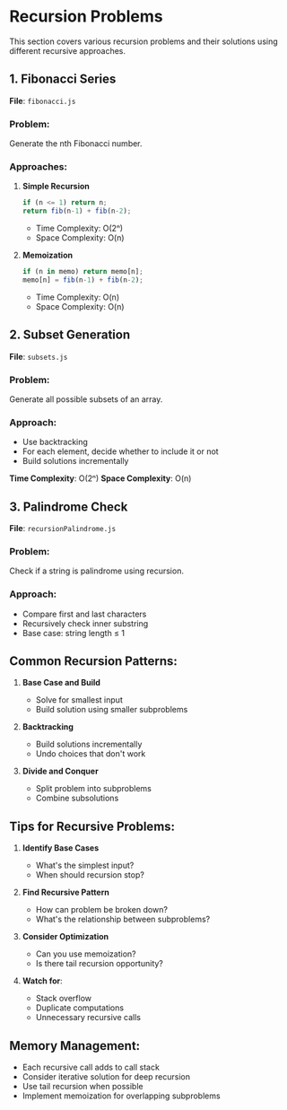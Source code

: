 # Recursion Problems

This section covers various recursion problems and their solutions using different recursive approaches.

## 1. Fibonacci Series
**File**: `fibonacci.js`

### Problem:
Generate the nth Fibonacci number.

### Approaches:
1. **Simple Recursion**
   ```javascript
   if (n <= 1) return n;
   return fib(n-1) + fib(n-2);
   ```
   - Time Complexity: O(2ⁿ)
   - Space Complexity: O(n)

2. **Memoization**
   ```javascript
   if (n in memo) return memo[n];
   memo[n] = fib(n-1) + fib(n-2);
   ```
   - Time Complexity: O(n)
   - Space Complexity: O(n)

## 2. Subset Generation
**File**: `subsets.js`

### Problem:
Generate all possible subsets of an array.

### Approach:
- Use backtracking
- For each element, decide whether to include it or not
- Build solutions incrementally

**Time Complexity**: O(2ⁿ)
**Space Complexity**: O(n)

## 3. Palindrome Check
**File**: `recursionPalindrome.js`

### Problem:
Check if a string is palindrome using recursion.

### Approach:
- Compare first and last characters
- Recursively check inner substring
- Base case: string length ≤ 1

## Common Recursion Patterns:

1. **Base Case and Build**
   - Solve for smallest input
   - Build solution using smaller subproblems

2. **Backtracking**
   - Build solutions incrementally
   - Undo choices that don't work

3. **Divide and Conquer**
   - Split problem into subproblems
   - Combine subsolutions

## Tips for Recursive Problems:

1. **Identify Base Cases**
   - What's the simplest input?
   - When should recursion stop?

2. **Find Recursive Pattern**
   - How can problem be broken down?
   - What's the relationship between subproblems?

3. **Consider Optimization**
   - Can you use memoization?
   - Is there tail recursion opportunity?

4. **Watch for**:
   - Stack overflow
   - Duplicate computations
   - Unnecessary recursive calls

## Memory Management:
- Each recursive call adds to call stack
- Consider iterative solution for deep recursion
- Use tail recursion when possible
- Implement memoization for overlapping subproblems